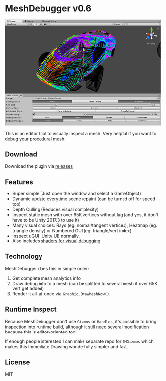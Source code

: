 # MeshDebugger v0.6

![Screenshot](Screenshots/Demo.png)

This is an editor tool to visually inspect a mesh. Very helpful if you want to debug your procedural mesh.

## Download

Download the plugin via [releases](releases)

## Features

+ Super simple (Just open the window and select a GameObject)
+ Dynamic update everytime scene repaint (can be turned off for speed too)
+ Depth Culling (Reduces visual complexity)
+ Inspect static mesh with over 65K vertices without lag (and yes, it don't have to be Unity 2017.3 to use it)
+ Many visual choices: Rays (eg. normal/tangent vertices), Heatmap (eg. triangle density) or Numbered GUI (eg. triangle/vert index)
+ Inspect uGUI (Unity UI) normally.
+ Also includes [shaders for visual debugging](Assets/Plugins/MeshDebugger/Shaders)

## Technology

MeshDebugger does this in simple order:

1. Get complete mesh analytics info
2. Draw debug info to a mesh (can be splitted to several mesh if over 65K vert get added)
3. Render it all-at-once via `Graphic.DrawMeshNow()`.

## Runtime Inspect

Because MeshDebugger don't use `Gizmos` or `Handles`, it's possible to bring inspection into runtime build, although it still need several modification because this is editor-oriented tool.

If enough people interested I can make separate repo for `IMGizmos` which makes this Immediate Drawing wonderfully simpler and fast.

## License

MIT